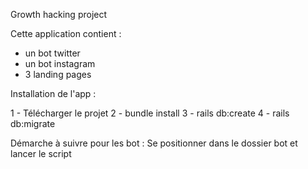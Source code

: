 Growth hacking project

Cette application contient :
- un bot twitter 
- un bot instagram
- 3 landing pages

Installation de l'app :

1 - Télécharger le projet
2 - bundle install
3 - rails db:create
4 - rails db:migrate

Démarche à suivre pour les bot :
Se positionner dans le dossier bot et lancer le script
